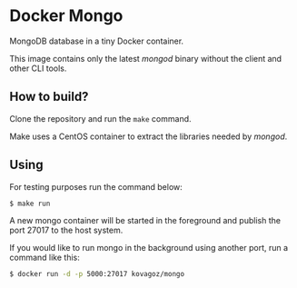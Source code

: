 Docker Mongo
============

MongoDB database in a tiny Docker container.

This image contains only the latest _mongod_ binary without the client and other CLI tools.

How to build?
-------------

Clone the repository and run the `make` command.

Make uses a CentOS container to extract the libraries needed by _mongod_.

Using
-----

For testing purposes run the command below:

```sh
$ make run
```

A new mongo container will be started in the foreground and publish the port 27017 to the host system.

If you would like to run mongo in the background using another port, run a command like this:

```sh
$ docker run -d -p 5000:27017 kovagoz/mongo
```
